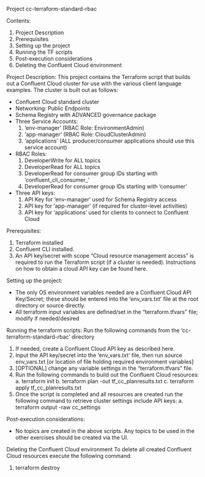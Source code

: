 Project cc-terraform-standard-rbac

Contents:
1. Project Description
2. Prerequisites
3. Setting up the project
4. Running the TF scripts
5. Post-execution considerations
6. Deleting the Confluent Cloud environment

Project Description:
This project contains the Terraform script that builds out a Confluent Cloud cluster for use with the various client language examples.  The cluster is built out as follows:
- Confluent Cloud standard cluster
- Networking: Public Endpoints
- Schema Registry with ADVANCED governance package
- Three Service Accounts:
    1. ‘env-manager’ (RBAC Role: EnvironmentAdmin)
    2. ‘app-manager’ (RBAC Role: CloudClusterAdmin)
    3. ‘applications’ (ALL producer/consumer applications should use this service account)
- RBAC Roles:
    1. DeveloperWrite for ALL topics
    2. DeveloperRead for ALL topics
    3. DeveloperRead for consumer group IDs starting with ‘confluent_cli_consumer_’
    4. DeveloperRead for consumer group IDs starting with ‘consumer’
- Three API keys:
    1. API Key for ‘env-manager’ used for Schema Registry access
    2. API key for ‘app-manager’ (if required for cluster-level activities)
    3. API key for ‘applications’ used for clients to connect to Confluent Cloud

Prerequisites:
1. Terraform installed
2. Confluent CLI installed.
3. An API key/secret with scope “Cloud resource management access” is required to run the Terraform script (if a cluster is needed).  Instructions on how to obtain a cloud API key can be found here.

Setting up the project:
- The only OS environment variables needed are a Confluent Cloud API Key/Secret; these should be entered into the ‘env_vars.txt’ file at the root directory or source directly.
- All terraform input variables are defined/set in the “terraform.tfvars” file; modify if needed/desired

Running the terraform scripts:
Run the following commands from the ‘cc-terraform-standard-rbac’ directory
1. If needed, create a Confluent Cloud API key as described here.
2. Input the API key/secret into the ‘env_vars.txt’ file, then run
source env_vars.txt  [or location of file holding required environment variables]
3. [OPTIONAL] change any variable settings in the “terraform.tfvars” file.
4. Run the following commands to build out the Confluent Cloud resources:
     a. terraform init
     b. terraform plan -out tf_cc_planresults.txt
     c. terraform apply tf_cc_planresults.txt
5. Once the script is completed and all resources are created run the following command to retrieve cluster settings include API keys:
     a. terraform output -raw cc_settings

Post-execution considerations:
- No topics are created in the above scripts.  Any topics to be used in the other exercises should be created via the UI.

Deleting the Confluent Cloud environment
To delete all created Confluent Cloud resources execute the following command:
1. terraform destroy
